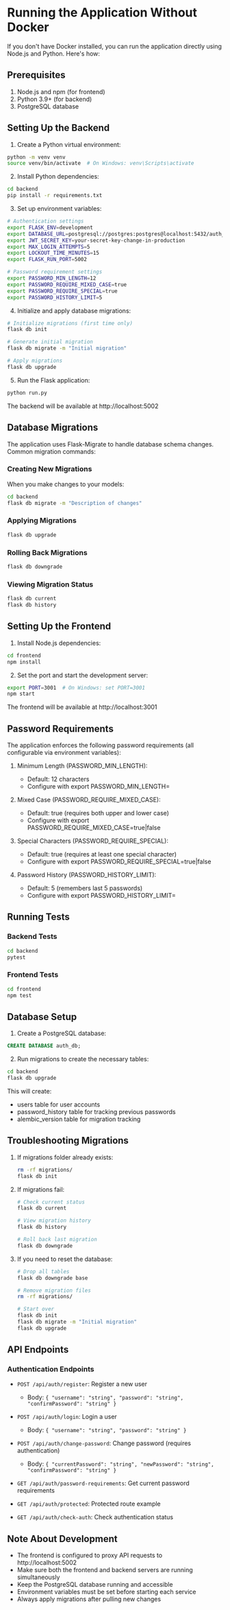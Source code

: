 # Running the Application Without Docker

If you don't have Docker installed, you can run the application directly using Node.js and Python. Here's how:

## Prerequisites

1. Node.js and npm (for frontend)
2. Python 3.9+ (for backend)
3. PostgreSQL database

## Setting Up the Backend

1. Create a Python virtual environment:
```bash
python -m venv venv
source venv/bin/activate  # On Windows: venv\Scripts\activate
```

2. Install Python dependencies:
```bash
cd backend
pip install -r requirements.txt
```

3. Set up environment variables:
```bash
# Authentication settings
export FLASK_ENV=development
export DATABASE_URL=postgresql://postgres:postgres@localhost:5432/auth_db
export JWT_SECRET_KEY=your-secret-key-change-in-production
export MAX_LOGIN_ATTEMPTS=5
export LOCKOUT_TIME_MINUTES=15
export FLASK_RUN_PORT=5002

# Password requirement settings
export PASSWORD_MIN_LENGTH=12
export PASSWORD_REQUIRE_MIXED_CASE=true
export PASSWORD_REQUIRE_SPECIAL=true
export PASSWORD_HISTORY_LIMIT=5
```

4. Initialize and apply database migrations:
```bash
# Initialize migrations (first time only)
flask db init

# Generate initial migration
flask db migrate -m "Initial migration"

# Apply migrations
flask db upgrade
```

5. Run the Flask application:
```bash
python run.py
```

The backend will be available at http://localhost:5002

## Database Migrations

The application uses Flask-Migrate to handle database schema changes. Common migration commands:

### Creating New Migrations

When you make changes to your models:
```bash
cd backend
flask db migrate -m "Description of changes"
```

### Applying Migrations
```bash
flask db upgrade
```

### Rolling Back Migrations
```bash
flask db downgrade
```

### Viewing Migration Status
```bash
flask db current
flask db history
```

## Setting Up the Frontend

1. Install Node.js dependencies:
```bash
cd frontend
npm install
```

2. Set the port and start the development server:
```bash
export PORT=3001  # On Windows: set PORT=3001
npm start
```

The frontend will be available at http://localhost:3001

## Password Requirements

The application enforces the following password requirements (all configurable via environment variables):

1. Minimum Length (PASSWORD_MIN_LENGTH):
   - Default: 12 characters
   - Configure with export PASSWORD_MIN_LENGTH=<number>

2. Mixed Case (PASSWORD_REQUIRE_MIXED_CASE):
   - Default: true (requires both upper and lower case)
   - Configure with export PASSWORD_REQUIRE_MIXED_CASE=true|false

3. Special Characters (PASSWORD_REQUIRE_SPECIAL):
   - Default: true (requires at least one special character)
   - Configure with export PASSWORD_REQUIRE_SPECIAL=true|false

4. Password History (PASSWORD_HISTORY_LIMIT):
   - Default: 5 (remembers last 5 passwords)
   - Configure with export PASSWORD_HISTORY_LIMIT=<number>

## Running Tests

### Backend Tests
```bash
cd backend
pytest
```

### Frontend Tests
```bash
cd frontend
npm test
```

## Database Setup

1. Create a PostgreSQL database:
```sql
CREATE DATABASE auth_db;
```

2. Run migrations to create the necessary tables:
```bash
cd backend
flask db upgrade
```

This will create:
- users table for user accounts
- password_history table for tracking previous passwords
- alembic_version table for migration tracking

## Troubleshooting Migrations

1. If migrations folder already exists:
   ```bash
   rm -rf migrations/
   flask db init
   ```

2. If migrations fail:
   ```bash
   # Check current status
   flask db current
   
   # View migration history
   flask db history
   
   # Roll back last migration
   flask db downgrade
   ```

3. If you need to reset the database:
   ```bash
   # Drop all tables
   flask db downgrade base
   
   # Remove migration files
   rm -rf migrations/
   
   # Start over
   flask db init
   flask db migrate -m "Initial migration"
   flask db upgrade
   ```

## API Endpoints

### Authentication Endpoints
- `POST /api/auth/register`: Register a new user
  - Body: `{ "username": "string", "password": "string", "confirmPassword": "string" }`

- `POST /api/auth/login`: Login a user
  - Body: `{ "username": "string", "password": "string" }`

- `POST /api/auth/change-password`: Change password (requires authentication)
  - Body: `{ "currentPassword": "string", "newPassword": "string", "confirmPassword": "string" }`

- `GET /api/auth/password-requirements`: Get current password requirements

- `GET /api/auth/protected`: Protected route example

- `GET /api/auth/check-auth`: Check authentication status

## Note About Development

- The frontend is configured to proxy API requests to http://localhost:5002
- Make sure both the frontend and backend servers are running simultaneously
- Keep the PostgreSQL database running and accessible
- Environment variables must be set before starting each service
- Always apply migrations after pulling new changes
